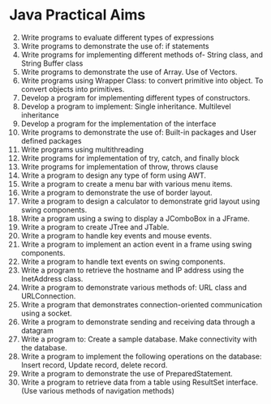 # Java Practical Aims

2. Write programs to evaluate different types of expressions
3. Write programs to demonstrate the use of: if statements
4. Write programs for implementing different methods of- String class, and String Buffer class
5. Write programs to demonstrate the use of Array. Use of Vectors.
6. Write programs using Wrapper Class: to convert primitive into object. To convert objects into primitives.
7. Develop a program for implementing different types of constructors.
8. Develop a program to implement: Single inheritance. Multilevel inheritance
9. Develop a program for the implementation of the interface
10. Write programs to demonstrate the use of: Built-in packages and User defined packages
11. Write programs using multithreading
12. Write programs for implementation of try, catch, and finally block
13. Write programs for implementation of throw, throws clause
14. Write a program to design any type of form using AWT.
15. Write a program to create a menu bar with various menu items.
16. Write a program to demonstrate the use of border layout.
17. Write a program to design a calculator to demonstrate grid layout using swing components.
18. Write a program using a swing to display a JComboBox in a JFrame.
19. Write a program to create JTree and JTable.
20. Write a program to handle key events and mouse events.
21. Write a program to implement an action event in a frame using swing components.
22. Write a program to handle text events on swing components.
23. Write a program to retrieve the hostname and IP address using the InetAddress class.
24. Write a program to demonstrate various methods of: URL class and URLConnection.
25. Write a program that demonstrates connection-oriented communication using a socket.
26. Write a program to demonstrate sending and receiving data through a datagram
27. Write a program to: Create a sample database. Make connectivity with the database.
28. Write a program to implement the following operations on the database: Insert record, Update record, delete record.
29. Write a program to demonstrate the use of PreparedStatement.
30. Write a program to retrieve data from a table using ResultSet interface. (Use various methods of navigation methods)